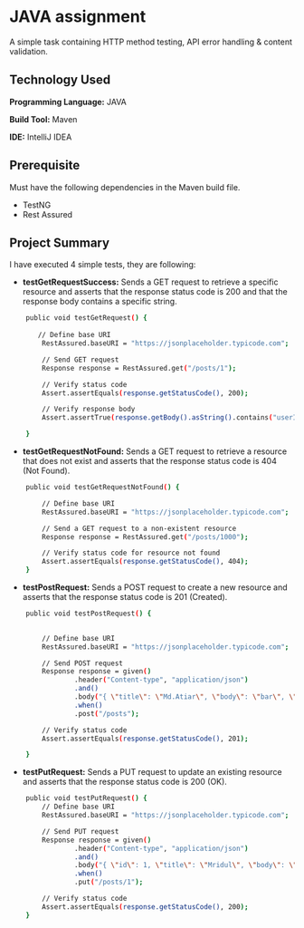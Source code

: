 
# JAVA assignment

A simple task containing HTTP method testing, API error handling & content validation.

## Technology Used
**Programming Language:** JAVA

**Build Tool:** Maven

**IDE:** IntelliJ IDEA


## Prerequisite
Must have the following dependencies in the Maven build file. 
    
 - TestNG
 - Rest Assured 


## Project Summary

I have executed 4 simple tests, they are following:

- **testGetRequestSuccess:** 
Sends a GET request to retrieve a specific resource and asserts that the response status code is 200 and that the response body contains a specific string.

```bash
    public void testGetRequest() {
        
       // Define base URI
        RestAssured.baseURI = "https://jsonplaceholder.typicode.com";

        // Send GET request
        Response response = RestAssured.get("/posts/1");

        // Verify status code
        Assert.assertEquals(response.getStatusCode(), 200);

        // Verify response body
        Assert.assertTrue(response.getBody().asString().contains("userId"));

    }
```


- **testGetRequestNotFound:**
Sends a GET request to retrieve a resource that does not exist and asserts that the response status code is 404 (Not Found).

```bash
    public void testGetRequestNotFound() {

        // Define base URI
        RestAssured.baseURI = "https://jsonplaceholder.typicode.com";

        // Send a GET request to a non-existent resource
        Response response = RestAssured.get("/posts/1000");

        // Verify status code for resource not found
        Assert.assertEquals(response.getStatusCode(), 404);
    }

```


- **testPostRequest:**
Sends a POST request to create a new resource and asserts that the response status code is 201 (Created).

```bash
    public void testPostRequest() {

    
        // Define base URI
        RestAssured.baseURI = "https://jsonplaceholder.typicode.com";

        // Send POST request
        Response response = given()
                .header("Content-type", "application/json")
                .and()
                .body("{ \"title\": \"Md.Atiar\", \"body\": \"bar\", \"userId\": 1 }")
                .when()
                .post("/posts");

        // Verify status code
        Assert.assertEquals(response.getStatusCode(), 201);

    }

```

- **testPutRequest:**
Sends a PUT request to update an existing resource and asserts that the response status code is 200 (OK).

```bash
    public void testPutRequest() {
        // Define base URI
        RestAssured.baseURI = "https://jsonplaceholder.typicode.com";

        // Send PUT request
        Response response = given()
                .header("Content-type", "application/json")
                .and()
                .body("{ \"id\": 1, \"title\": \"Mridul\", \"body\": \"bar\", \"userId\": 1 }")
                .when()
                .put("/posts/1");

        // Verify status code
        Assert.assertEquals(response.getStatusCode(), 200);
    }

```




